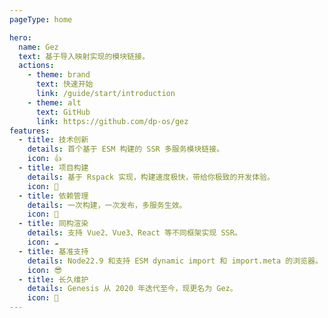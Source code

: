 ```yaml
---
pageType: home

hero:
  name: Gez
  text: 基于导入映射实现的模块链接。
  actions:
    - theme: brand
      text: 快速开始
      link: /guide/start/introduction
    - theme: alt
      text: GitHub
      link: https://github.com/dp-os/gez
features:
  - title: 技术创新
    details: 首个基于 ESM 构建的 SSR 多服务模块链接。
    icon: 👍
  - title: 项目构建
    details: 基于 Rspack 实现，构建速度极快，带给你极致的开发体验。
    icon: 🚀
  - title: 依赖管理
    details: 一次构建，一次发布，多服务生效。
    icon: 🎯
  - title: 同构渲染
    details: 支持 Vue2、Vue3、React 等不同框架实现 SSR。
    icon: ☁️
  - title: 基准支持
    details: Node22.9 和支持 ESM dynamic import 和 import.meta 的浏览器。
    icon: 😎
  - title: 长久维护
    details: Genesis 从 2020 年迭代至今，现更名为 Gez。
    icon: 👏
---
```

